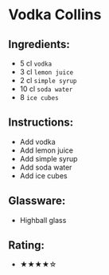 # Vodka Collins

## Ingredients:
- 5 cl `vodka`
- 3 cl `lemon juice`
- 2 cl `simple syrup`
- 10 cl `soda water`
- 8 `ice cubes`

## Instructions:
- Add vodka
- Add lemon juice
- Add simple syrup
- Add soda water
- Add ice cubes

## Glassware:
- Highball glass

## Rating:
- ★★★★☆